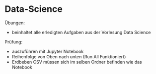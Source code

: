 # Data-Science

Übungen:
- beinhaltet alle erledigten Aufgaben aus der Vorlesung Data Science




Prüfung: 
 - auszuführen mit Jupyter Notebook
 -  Reihenfolge von Oben nach unten (Run All Funktioniert)
 -  Erdbeben CSV müssen sich im selben Ordner befinden wie das Notebook
